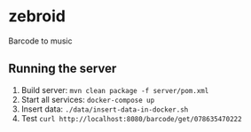 # zebroid

Barcode to music

## Running the server

1. Build server: `mvn clean package -f server/pom.xml`
2. Start all services: `docker-compose up`
3. Insert data: `./data/insert-data-in-docker.sh`
4. Test `curl http://localhost:8080/barcode/get/078635470222`
